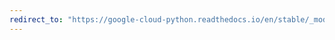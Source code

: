 ```yaml
---
redirect_to: "https://google-cloud-python.readthedocs.io/en/stable/_modules/google/cloud/spanner_v1/instance.html"
---
```

